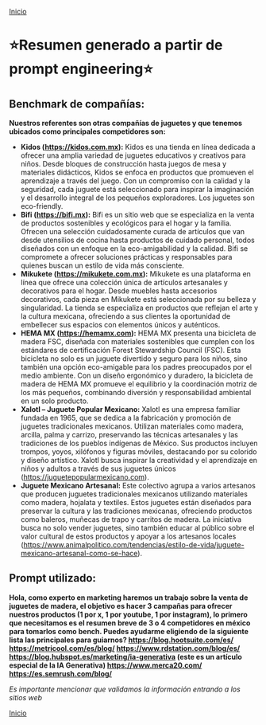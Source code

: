 [Inicio](README.md)
# :star:Resumen generado a partir de prompt engineering:star:

## Benchmark de compañías:
**Nuestros referentes son otras compañías de juguetes y que tenemos ubicados como principales competidores son:**

- **Kidos (https://kidos.com.mx):** Kidos es una tienda en línea dedicada a ofrecer una amplia variedad de juguetes educativos y creativos para niños. Desde bloques de construcción hasta juegos de mesa y materiales didácticos, Kidos se enfoca en productos que promueven el aprendizaje a través del juego. Con un compromiso con la calidad y la seguridad, cada juguete está seleccionado para inspirar la imaginación y el desarrollo integral de los pequeños exploradores. Los juguetes son eco-friendly.
- **Bifi (https://bifi.mx):** Bifi es un sitio web que se especializa en la venta de productos sostenibles y ecológicos para el hogar y la familia. Ofrecen una selección cuidadosamente curada de artículos que van desde utensilios de cocina hasta productos de cuidado personal, todos diseñados con un enfoque en la eco-amigabilidad y la calidad. Bifi se compromete a ofrecer soluciones prácticas y responsables para quienes buscan un estilo de vida más consciente.
- **Mikukete (https://mikukete.com.mx):** Mikukete es una plataforma en línea que ofrece una colección única de artículos artesanales y decorativos para el hogar. Desde muebles hasta accesorios decorativos, cada pieza en Mikukete está seleccionada por su belleza y singularidad. La tienda se especializa en productos que reflejan el arte y la cultura mexicana, ofreciendo a sus clientes la oportunidad de embellecer sus espacios con elementos únicos y auténticos.
- **HEMA MX (https://hemamx.com):** HEMA MX presenta una bicicleta de madera FSC, diseñada con materiales sostenibles que cumplen con los estándares de certificación Forest Stewardship Council (FSC). Esta bicicleta no solo es un juguete divertido y seguro para los niños, sino también una opción eco-amigable para los padres preocupados por el medio ambiente. Con un diseño ergonómico y duradero, la bicicleta de madera de HEMA MX promueve el equilibrio y la coordinación motriz de los más pequeños, combinando diversión y responsabilidad ambiental en un solo producto.
- **Xalotl – Juguete Popular Mexicano:** Xalotl es una empresa familiar fundada en 1965, que se dedica a la fabricación y promoción de juguetes tradicionales mexicanos. Utilizan materiales como madera, arcilla, palma y carrizo, preservando las técnicas artesanales y las tradiciones de los pueblos indígenas de México. Sus productos incluyen trompos, yoyos, xilófonos y figuras móviles, destacando por su colorido y diseño artístico. Xalotl busca inspirar la creatividad y el aprendizaje en niños y adultos a través de sus juguetes únicos​ (https://juguetepopularmexicano.com)​.
- **Juguete Mexicano Artesanal:** Este colectivo agrupa a varios artesanos que producen juguetes tradicionales mexicanos utilizando materiales como madera, hojalata y textiles. Estos juguetes están diseñados para preservar la cultura y las tradiciones mexicanas, ofreciendo productos como baleros, muñecas de trapo y carritos de madera. La iniciativa busca no solo vender juguetes, sino también educar al público sobre el valor cultural de estos productos y apoyar a los artesanos locales​ (https://www.animalpolitico.com/tendencias/estilo-de-vida/juguete-mexicano-artesanal-como-se-hace)​.

## Prompt utilizado:
**Hola, como experto en marketing haremos un trabajo sobre la venta de juguetes de madera, el objetivo es hacer 3 campañas para ofrecer nuestros productos (1 por x, 1 por youtube, 1 por instagram), lo primero que necesitamos es el resumen breve de 3 o 4 competidores en méxico para tomarlos como bench. Puedes ayudarme eligiendo de la siguiente lista las principales para guiarnos? https://blog.hootsuite.com/es/ https://metricool.com/es/blog/ https://www.rdstation.com/blog/es/ https://blog.hubspot.es/marketing/ia-generativa (este es un artículo especial de la IA Generativa) https://www.merca20.com/ https://es.semrush.com/blog/**

*Es importante mencionar que validamos la información entrando a los sitios web*

[Inicio](README.md)

